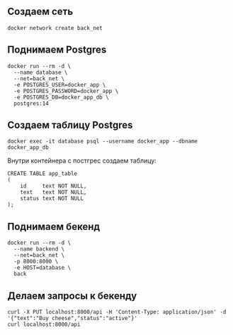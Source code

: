 ## Создаем сеть

```shell
docker network create back_net
```

## Поднимаем Postgres

```shell
docker run --rm -d \
  --name database \
  --net=back_net \
  -e POSTGRES_USER=docker_app \
  -e POSTGRES_PASSWORD=docker_app \
  -e POSTGRES_DB=docker_app_db \
  postgres:14
```

## Создаем таблицу Postgres

```shell
docker exec -it database psql --username docker_app --dbname docker_app_db
```

Внутри контейнера с постгрес создаем таблицу:

```postgresql
CREATE TABLE app_table
(
    id     text NOT NULL,
    text   text NOT NULL,
    status text NOT NULL
);
```

## Поднимаем бекенд

```shell
docker run --rm -d \
  --name backend \
  --net=back_net \
  -p 8000:8000 \
  -e HOST=database \
  back
```

## Делаем запросы к бекенду

```shell
curl -X PUT localhost:8000/api -H 'Content-Type: application/json' -d '{"text":"Buy cheese","status":"active"}'
curl localhost:8000/api
```